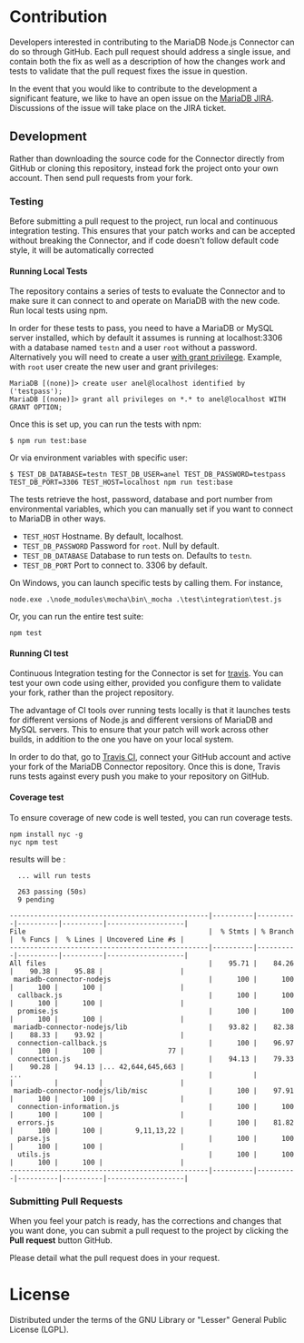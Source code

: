 # Contribution

Developers interested in contributing to the MariaDB Node.js Connector can do so through GitHub. Each pull request should address a single issue, and contain both the fix as well as a description of how the changes work and tests to validate that the pull request fixes the issue in question.

In the event that you would like to contribute to the development a significant feature, we like to have an open issue on the [MariaDB JIRA](https://jira.mariadb.org/projects/CONJS).
Discussions of the issue will take place on the JIRA ticket.

## Development

Rather than downloading the source code for the Connector directly from GitHub or cloning this repository, instead fork the project onto your own account.
Then send pull requests from your fork.

### Testing

Before submitting a pull request to the project, run local and continuous integration testing.
This ensures that your patch works and can be accepted without breaking the Connector, and if code doesn't follow default code style, it will be automatically corrected

#### Running Local Tests

The repository contains a series of tests to evaluate the Connector and to make sure it can connect to and operate on MariaDB with the new code.
Run local tests using npm.

In order for these tests to pass, you need to have a MariaDB or MySQL server installed, which by default it assumes is running at localhost:3306 with a database named `testn` and a user `root` without a password.
Alternatively you will need to create a user [with grant privilege](https://mariadb.com/kb/en/grant/#the-grant-option-privilege).
Example, with `root` user create the new user and grant privileges:

```
MariaDB [(none)]> create user anel@localhost identified by ('testpass');
MariaDB [(none)]> grant all privileges on *.* to anel@localhost WITH GRANT OPTION;
```

Once this is set up, you can run the tests with npm:

```
$ npm run test:base
```

Or via environment variables with specific user:

```
$ TEST_DB_DATABASE=testn TEST_DB_USER=anel TEST_DB_PASSWORD=testpass TEST_DB_PORT=3306 TEST_HOST=localhost npm run test:base
```

The tests retrieve the host, password, database and port number from environmental variables, which you can manually set if you want to connect to MariaDB in other ways.

- `TEST_HOST` Hostname. By default, localhost.
- `TEST_DB_PASSWORD` Password for `root`. Null by default.
- `TEST_DB_DATABASE` Database to run tests on. Defaults to `testn`.
- `TEST_DB_PORT` Port to connect to. 3306 by default.

On Windows, you can launch specific tests by calling them. For instance,

```
node.exe .\node_modules\mocha\bin\_mocha .\test\integration\test.js
```

Or, you can run the entire test suite:

```
npm test
```

#### Running CI test

Continuous Integration testing for the Connector is set for [travis](https://app.travis-ci.com/github/mariadb-corporation/mariadb-connector-nodejs/).
You can test your own code using either, provided you configure them to validate your fork, rather than the project repository.

The advantage of CI tools over running tests locally is that it launches tests for different versions of Node.js and different versions of MariaDB and MySQL servers. This to ensure that your patch will work across other builds, in addition to the one you have on your local system.

In order to do that, go to [Travis CI](https://app.travis-ci.com/github/), connect your GitHub account and active your fork of the MariaDB Connector repository. Once this is done, Travis runs tests against every push you make to your repository on GitHub.

#### Coverage test

To ensure coverage of new code is well tested, you can run coverage tests.

```
npm install nyc -g
nyc npm test
```

results will be :

```
  ... will run tests

  263 passing (50s)
  9 pending

-------------------------------------------------|----------|----------|----------|----------|-------------------|
File                                             |  % Stmts | % Branch |  % Funcs |  % Lines | Uncovered Line #s |
-------------------------------------------------|----------|----------|----------|----------|-------------------|
All files                                        |    95.71 |    84.26 |    90.38 |    95.88 |                   |
 mariadb-connector-nodejs                        |      100 |      100 |      100 |      100 |                   |
  callback.js                                    |      100 |      100 |      100 |      100 |                   |
  promise.js                                     |      100 |      100 |      100 |      100 |                   |
 mariadb-connector-nodejs/lib                    |    93.82 |    82.38 |    88.33 |    93.92 |                   |
  connection-callback.js                         |      100 |    96.97 |      100 |      100 |                77 |
  connection.js                                  |    94.13 |    79.33 |    90.28 |    94.13 |... 42,644,645,663 |
...                                              |          |          |          |          |                   |
 mariadb-connector-nodejs/lib/misc               |      100 |    97.91 |      100 |      100 |                   |
  connection-information.js                      |      100 |      100 |      100 |      100 |                   |
  errors.js                                      |      100 |    81.82 |      100 |      100 |        9,11,13,22 |
  parse.js                                       |      100 |      100 |      100 |      100 |                   |
  utils.js                                       |      100 |      100 |      100 |      100 |                   |
-------------------------------------------------|----------|----------|----------|----------|-------------------|
```

### Submitting Pull Requests

When you feel your patch is ready, has the corrections and changes that you want done, you can submit a pull request to the project by clicking the **Pull request** button GitHub.

Please detail what the pull request does in your request.

# License

Distributed under the terms of the GNU Library or "Lesser" General Public License (LGPL).
